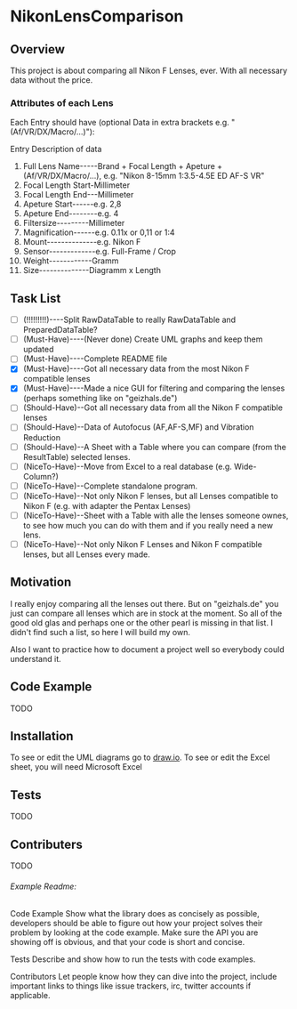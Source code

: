 # NikonLensComparison

## Overview
This project is about comparing all Nikon F Lenses, ever.
With all necessary data without the price.

### Attributes of each Lens
Each Entry should have (optional Data in extra brackets e.g. " (Af/VR/DX/Macro/...)"):

Entry                 Description of data
1. Full Lens Name-----Brand + Focal Length + Apeture + (Af/VR/DX/Macro/...), e.g. "Nikon 8-15mm 1:3.5-4.5E ED AF-S VR"
2. Focal Length Start-Millimeter
3. Focal Length End---Millimeter
4. Apeture Start------e.g. 2,8
5. Apeture End--------e.g. 4
6. Filtersize---------Millimeter
7. Magnification------e.g. 0.11x or 0,11 or 1:4
8. Mount--------------e.g. Nikon F
9. Sensor-------------e.g. Full-Frame / Crop
10. Weight------------Gramm
11. Size--------------Diagramm x Length 



## Task List
- [ ] \(!!!!!!!!!)----Split RawDataTable to really RawDataTable and PreparedDataTable?
- [ ] \(Must-Have)----(Never done) Create UML graphs and keep them updated
- [ ] \(Must-Have)----Complete README file
- [x] \(Must-Have)----Got all necessary data from the most Nikon F compatible lenses
- [x] \(Must-Have)----Made a nice GUI for filtering and comparing the lenses (perhaps something like on "geizhals.de") 
- [ ] \(Should-Have)--Got all necessary data from all the Nikon F compatible lenses
- [ ] \(Should-Have)--Data of Autofocus (AF,AF-S,MF) and Vibration Reduction
- [ ] \(Should-Have)--A Sheet with a Table where you can compare (from the ResultTable) selected lenses.
- [ ] \(NiceTo-Have)--Move from Excel to a real database (e.g. Wide-Column?)
- [ ] \(NiceTo-Have)--Complete standalone program.
- [ ] \(NiceTo-Have)--Not only Nikon F lenses, but all Lenses compatible to Nikon F (e.g. with adapter the Pentax Lenses)
- [ ] \(NiceTo-Have)--Sheet with a Table with alle the lenses someone ownes, to see how much you can do with them and if you really need a new lens.
- [ ] \(NiceTo-Have)--Not only Nikon F Lenses and Nikon F compatible lenses, but all Lenses every made.

## Motivation
I really enjoy comparing all the lenses out there.
But on "geizhals.de" you just can compare all lenses which are in stock at the moment.
So all of the good old glas and perhaps one or the other pearl is missing in that list.
I didn't find such a list, so here I will build my own. 

Also I want to practice how to document a project well so everybody could understand it.

## Code Example
TODO

## Installation
To see or edit the UML diagrams go to [draw.io](https://draw.io).
To see or edit the Excel sheet, you will need Microsoft Excel

## Tests
TODO

## Contributers
TODO

###### Example Readme:
Code Example
Show what the library does as concisely as possible, developers should be able to figure out how your project solves their problem by looking at the code example. Make sure the API you are showing off is obvious, and that your code is short and concise.

Tests
Describe and show how to run the tests with code examples.

Contributors
Let people know how they can dive into the project, include important links to things like issue trackers, irc, twitter accounts if applicable.
